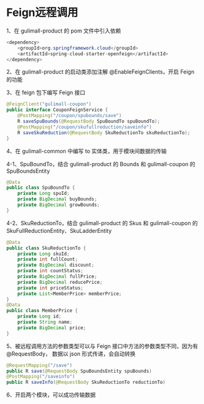 # Feign远程调用

1、在 gulimall-product 的 pom 文件中引入依赖

```java
<dependency>
    <groupId>org.springframework.cloud</groupId>
    <artifactId>spring-cloud-starter-openfeign</artifactId>
</dependency>
```

2、在 gulimall-product 的启动类添加注解 @EnableFeignClients，开启 Feign 的功能

3、在 feign 包下编写 Feign 接口

```java
@FeignClient("gulimall-coupon")
public interface CouponFeignService {
    @PostMapping("/coupon/spubounds/save")
    R saveSpuBounds(@RequestBody SpuBoundTo spuBoundTo);
    @PostMapping("/coupon/skufullreduction/saveinfo")
    R saveSkuReduction(@RequestBody SkuReductionTo skuReductionTo);
}
```

4、在 gulimall-common 中编写 to 实体类，用于模块间数据的传输

4-1、SpuBoundTo，结合 gulimall-product 的 Bounds 和 gulimall-coupon 的 SpuBoundsEntity

```java
@Data
public class SpuBoundTo {
    private Long spuId;
    private BigDecimal buyBounds;
    private BigDecimal growBounds;
}
```

4-2、SkuReductionTo，结合 gulimall-product 的 Skus 和 gulimall-coupon 的 SkuFullReductionEntity、SkuLadderEntity

```java
@Data
public class SkuReductionTo {
    private Long skuId;
    private int fullCount;
    private BigDecimal discount;
    private int countStatus;
    private BigDecimal fullPrice;
    private BigDecimal reducePrice;
    private int priceStatus;
    private List<MemberPrice> memberPrice;
}
@Data
public class MemberPrice {
    private Long id;
    private String name;
    private BigDecimal price;
}
```

5、被远程调用方法的参数类型可以与 Feign 接口中方法的参数类型不同，因为有@RequestBody， 数据以 json 形式传递，会自动转换

```java
@RequestMapping("/save")
public R save(@RequestBody SpuBoundsEntity spuBounds)
@PostMapping("/saveinfo")
public R saveInfo(@RequestBody SkuReductionTo reductionTo)
```

6、开启两个模块，可以成功传输数据
